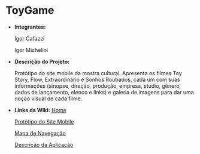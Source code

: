 # ToyGame
* **Integrantes:**
  
  Igor Cafazzi
  
  Igor Michelini

* **Descrição do Projeto:**
  
  Protótipo do site mobile da mostra cultural. Apresenta os filmes Toy Story, Flow, Extraordinário e Sonhos Roubados, cada um com suas informações (sinopse, direção, produção, empresa, studio, gênero, dados de lançamento, elenco e links) e galeria de imagens para dar uma noção visual de cada filme.

  
* **Links da Wiki:**
  [Home](https://github.com/IgorCafazzi/MobileFilmes/wiki)
  
  [Protótipo do Site Mobile](https://github.com/IgorCafazzi/MobileFilmes/wiki/Prot%C3%B3tipo-do-Site-Mobile)

  [Mapa de Navegação](https://github.com/IgorCafazzi/MobileFilmes/wiki/Mapa-de-Navega%C3%A7%C3%A3o)

  [Descrição da Aplicação](https://github.com/IgorCafazzi/MobileFilmes/wiki/Descri%C3%A7%C3%A3o-da-Aplica%C3%A7%C3%A3o)
